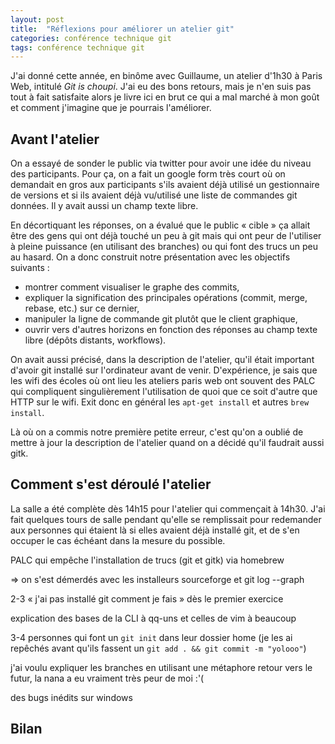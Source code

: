 ```yaml
---
layout: post
title:  "Réflexions pour améliorer un atelier git"
categories: conférence technique git
tags: conférence technique git
---
```


J'ai donné cette année, en binôme avec Guillaume, un atelier d'1h30 à Paris Web, intitulé _Git is choupi_. J'ai eu des bons retours, mais je n'en suis pas tout à fait satisfaite alors je livre ici en brut ce qui a mal marché à mon goût et comment j'imagine que je pourrais l'améliorer.

## Avant l'atelier

On a essayé de sonder le public via twitter pour avoir une idée du niveau des participants. Pour ça, on a fait un google form très court où on demandait en gros aux participants s'ils avaient déjà utilisé un gestionnaire de versions et si ils avaient déjà vu/utilisé une liste de commandes git données. Il y avait aussi un champ texte libre.

En décortiquant les réponses, on a évalué que le public « cible » ça allait être des gens qui ont déjà touché un peu à git mais qui ont peur de l'utiliser à pleine puissance (en utilisant des branches) ou qui font des trucs un peu au hasard. On a donc construit notre présentation avec les objectifs suivants :

* montrer comment visualiser le graphe des commits,
* expliquer la signification des principales opérations (commit, merge, rebase, etc.) sur ce dernier,
* manipuler la ligne de commande git plutôt que le client graphique,
* ouvrir vers d'autres horizons en fonction des réponses au champ texte libre (dépôts distants, workflows).

On avait aussi précisé, dans la description de l'atelier, qu'il était important d'avoir git installé sur l'ordinateur avant de venir. D'expérience, je sais que les wifi des écoles où ont lieu les ateliers paris web ont souvent des <abbr name="proxy à la con">PALC</abbr> qui compliquent singulièrement l'utilisation de quoi que ce soit d'autre que HTTP sur le wifi. Exit donc en général les `apt-get install` et autres `brew install`.

Là où on a commis notre première petite erreur, c'est qu'on a oublié de mettre à jour la description de l'atelier quand on a décidé qu'il faudrait aussi gitk.

## Comment s'est déroulé l'atelier

La salle a été complète dès 14h15 pour l'atelier qui commençait à 14h30. J'ai fait quelques tours de salle pendant qu'elle se remplissait pour redemander aux personnes qui étaient là si elles avaient déjà installé git, et de s'en occuper le cas échéant dans la mesure du possible.

PALC qui empêche l'installation de trucs (git et gitk) via homebrew

=> on s'est démerdés avec les installeurs sourceforge et git log --graph

2-3 « j'ai pas installé git comment je fais » dès le premier exercice

explication des bases de la CLI à qq-uns et celles de vim à beaucoup

3-4 personnes qui font un `git init` dans leur dossier home (je les ai repêchés avant qu'ils fassent un `git add . && git commit -m "yolooo"`)

j'ai voulu expliquer les branches en utilisant une métaphore retour vers le futur, la nana a eu vraiment très peur de moi :'(


des bugs inédits sur windows

## Bilan



